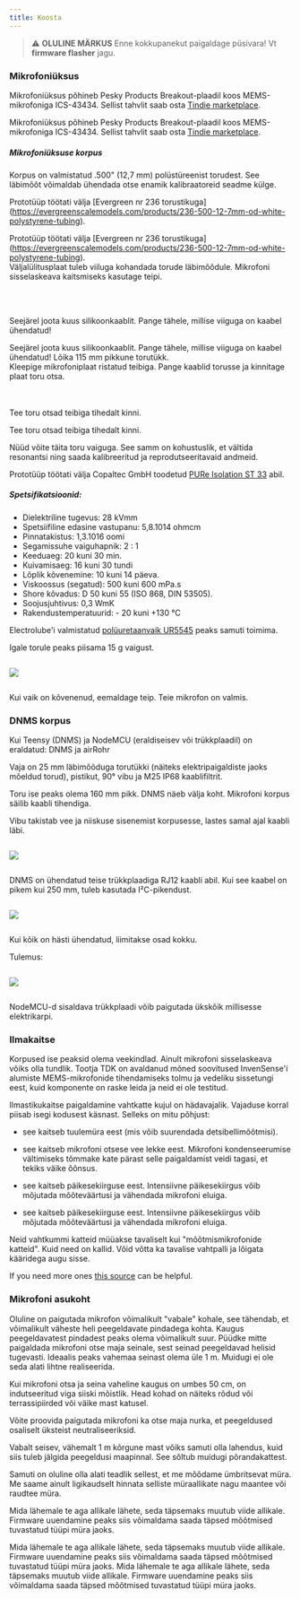 ```yaml
---
title: Koosta
---
```

> ⚠️ **OLULINE MÄRKUS**
Enne kokkupanekut paigaldage püsivara!
Vt __firmware flasher__ jagu.


### Mikrofoniüksus

Mikrofoniüksus põhineb Pesky Products Breakout-plaadil koos MEMS-mikrofoniga ICS-43434. Sellist tahvlit saab osta [Tindie marketplace](https://www.tindie.com/products/onehorse/ics43434-i2s-digital-microphone/).

Mikrofoniüksus põhineb Pesky Products Breakout-plaadil koos MEMS-mikrofoniga ICS-43434. Sellist tahvlit saab osta [Tindie marketplace](https://www.tindie.com/products/onehorse/ics43434-i2s-digital-microphone/).


##### Mikrofoniüksuse korpus
Korpus on valmistatud .500" (12,7 mm) polüstüreenist torudest. See läbimõõt võimaldab ühendada otse enamik kalibraatoreid seadme külge.

Prototüüp töötati välja [Evergreen nr 236 torustikuga] (https://evergreenscalemodels.com/products/236-500-12-7mm-od-white-polystyrene-tubing).

Prototüüp töötati välja [Evergreen nr 236 torustikuga] (https://evergreenscalemodels.com/products/236-500-12-7mm-od-white-polystyrene-tubing).
<br>
Väljalülitusplaat tuleb viiluga kohandada torude läbimõõdule. Mikrofoni sisselaskeava kaitsmiseks kasutage teipi.
<br>

<br>
<br>

Seejärel joota kuus silikoonkaablit. Pange tähele, millise viiguga on kaabel ühendatud!

Seejärel joota kuus silikoonkaablit. Pange tähele, millise viiguga on kaabel ühendatud!
Lõika 115 mm pikkune torutükk.
<br>
Kleepige mikrofoniplaat ristatud teibiga. Pange kaablid torusse ja kinnitage plaat toru otsa.
<br>
<br>
<br>

Tee toru otsad teibiga tihedalt kinni.

Tee toru otsad teibiga tihedalt kinni.

Nüüd võite täita toru vaiguga. See samm on kohustuslik, et vältida resonantsi ning saada kalibreeritud ja reprodutseeritavaid andmeid.

Prototüüp töötati välja Copaltec GmbH toodetud [PURe Isolation ST 33](https://www.buerklin.com/en/Polyurethane-cast-resin-black-Copaltec-PURe-Isolation-ST-33/p/12L5900) abil.

##### Spetsifikatsioonid:
* Dielektriline tugevus: 28 kVmm
* Spetsiifiline edasine vastupanu: 5,8.1014 ohmcm
* Pinnatakistus: 1,3.1016 oomi
* Segamissuhe vaiguhapnik: 2 : 1
* Keeduaeg: 20 kuni 30 min.
* Kuivamisaeg: 16 kuni 30 tundi
* Lõplik kõvenemine: 10 kuni 14 päeva.
* Viskoossus (segatud): 500 kuni 600 mPa.s
* Shore kõvadus: D 50 kuni 55 (ISO 868, DIN 53505).
* Soojusjuhtivus: 0,3 WmK
* Rakendustemperatuurid: - 20 kuni +130 °C


Electrolube'i valmistatud [polüuretaanvaik UR5545](https://electrolube.com/wp-content/uploads/2019/11/044-UR5545A-SDS1525.pdf) peaks samuti toimima.

Igale torule peaks piisama 15 g vaigust.

<img src="..docsdnmsdnms-müra-mõõtmine-mikrofoni-sisene-toru.jpg" style="display:block; margin: 2em 0" loading="lazy">

Kui vaik on kõvenenud, eemaldage teip. Teie mikrofon on valmis.



### DNMS korpus

Kui Teensy (DNMS) ja NodeMCU (eraldiseisev või trükkplaadil) on eraldatud: DNMS ja airRohr

Vaja on 25 mm läbimõõduga torutükki (näiteks elektripaigaldiste jaoks mõeldud torud), pistikut, 90° vibu ja M25 IP68 kaablifiltrit.

Toru ise peaks olema 160 mm pikk. DNMS näeb välja koht. Mikrofoni korpus säilib kaabli tihendiga.

Vibu takistab vee ja niiskuse sisenemist korpusesse, lastes samal ajal kaabli läbi.

<img src="..docsdnmsdnms-müra-mõõtmine-korpus.jpg" style="margin: 1em 0" loading="lazy">

DNMS on ühendatud teise trükkplaadiga RJ12 kaabli abil. Kui see kaabel on pikem kui 250 mm, tuleb kasutada I²C-pikendust.

<img src="..docsdnmsdnms-noise-measuring-sensor-kit.jpg" style="margin: 1em 0" loading="lazy">

Kui kõik on hästi ühendatud, liimitakse osad kokku.

Tulemus:

<img src="..docsdnmsdnms-noise-measuring-dn40-result.jpg" style="margin: 1em 0" loading="lazy">

NodeMCU-d sisaldava trükkplaadi võib paigutada ükskõik millisesse elektrikarpi.


### Ilmakaitse

Korpused ise peaksid olema veekindlad. Ainult mikrofoni sisselaskeava võiks olla tundlik. Tootja TDK on avaldanud mõned soovitused InvenSense'i alumiste MEMS-mikrofonide tihendamiseks tolmu ja vedeliku sissetungi eest, kuid komponente on raske leida ja neid ei ole testitud.

Ilmastikukaitse paigaldamine vahtkatte kujul on hädavajalik. Vajaduse korral piisab isegi kodusest käsnast. Selleks on mitu põhjust:
* see kaitseb tuulemüra eest (mis võib suurendada detsibellimõõtmisi).
* see kaitseb mikrofoni otsese vee lekke eest. Mikrofoni kondenseerumise vältimiseks tõmmake kate pärast selle paigaldamist veidi tagasi, et tekiks väike õõnsus.
* see kaitseb päikesekiirguse eest. Intensiivne päikesekiirgus võib mõjutada mõõteväärtusi ja vähendada mikrofoni eluiga.

* see kaitseb päikesekiirguse eest. Intensiivne päikesekiirgus võib mõjutada mõõteväärtusi ja vähendada mikrofoni eluiga.

Neid vahtkummi katteid müüakse tavaliselt kui "mõõtmismikrofonide katteid". Kuid need on kallid. Võid võtta ka tavalise vahtpalli ja lõigata kääridega augu sisse.

If you need more ones [this source](https://de.aliexpress.com/item/32357483926.html?gps-id=pcStoreJustForYou&scm=1007.23125.137358.0&scm_id=1007.23125.137358.0&scm-url=1007.23125.137358.0&pvid=6cc8dfcd-974e-4fde-9dc9-6444c37a9069&spm=a2g0o.store_home.smartJustForYou_148437547.2) can be helpful.

### Mikrofoni asukoht

Oluline on paigutada mikrofon võimalikult "vabale" kohale, see tähendab, et võimalikult väheste heli peegeldavate pindadega kohta. Kaugus peegeldavatest pindadest peaks olema võimalikult suur. Püüdke mitte paigaldada mikrofoni otse maja seinale, sest seinad peegeldavad helisid tugevasti.  Ideaalis peaks vahemaa seinast olema üle 1 m. Muidugi ei ole seda alati lihtne realiseerida.

Kui mikrofoni otsa ja seina vaheline kaugus on umbes 50 cm, on indutseeritud viga siiski mõistlik. Head kohad on näiteks rõdud või terrassipiirded või väike mast katusel.

Võite proovida paigutada mikrofoni ka otse maja nurka, et peegeldused osaliselt üksteist neutraliseeriksid.

Vabalt seisev, vähemalt 1 m kõrgune mast võiks samuti olla lahendus, kuid siis tuleb jälgida peegeldusi maapinnal. See sõltub muidugi põrandakattest.

Samuti on oluline olla alati teadlik sellest, et me mõõdame ümbritsevat müra.  Me saame ainult ligikaudselt hinnata selliste müraallikate nagu maantee või raudtee müra.

Mida lähemale te aga allikale lähete, seda täpsemaks muutub viide allikale. Firmware uuendamine peaks siis võimaldama saada täpsed mõõtmised tuvastatud tüüpi müra jaoks.

Mida lähemale te aga allikale lähete, seda täpsemaks muutub viide allikale. Firmware uuendamine peaks siis võimaldama saada täpsed mõõtmised tuvastatud tüüpi müra jaoks.
Mida lähemale te aga allikale lähete, seda täpsemaks muutub viide allikale. Firmware uuendamine peaks siis võimaldama saada täpsed mõõtmised tuvastatud tüüpi müra jaoks.
<br>
<br>
